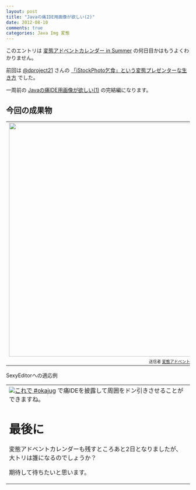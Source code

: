 ```yaml
---
layout: post
title: "Javaの痛IDE用画像が欲しい(2)"
date: 2012-08-10
comments: true
categories: Java Img 変態
---
```


このエントリは [変態アドベントカレンダー in Summer](http://atnd.org/events/29918) の何日目かはもうよくわかりません。

前回は [@dproject21](http://twitter.com/dproject21) さんの [「iStockPhoto乞食」という変態プレゼンターな生き方](http://d.hatena.ne.jp/dproject21/20120808/1344426335) でした。

一周前の [Javaの痛IDE用画像が欲しい\(1\)](http://shizone.github.com/blog/2012/07/30/0005/) の完結編になります。

## 今回の成果物

<table style="width:auto;"><tr><td><a href="https://picasaweb.google.com/lh/photo/5SzShRqxzRrjmMfipmlFX2v193fpos-OgzdMgyvGVEI?feat=embedwebsite"><img src="https://lh3.googleusercontent.com/-VIPlri4fHq0/UCUbtwNKoNI/AAAAAAAAAQs/lr2A3zPHPYE/s640/okymjavaco_fix.png" height="640" width="549" /></a></td></tr><tr><td style="font-family:arial,sans-serif; font-size:11px; text-align:right">送信者 <a href="https://picasaweb.google.com/117560743785798308154/yEKjcF?authuser=0&authkey=Gv1sRgCKL49v_py4HhAw&feat=embedwebsite">変態アドベントカレンダー</a></td></tr></table>

SexyEditorへの適応例

<table style="width:auto;"><tr><td><a href="https://picasaweb.google.com/lh/photo/QA8BdWxpvyCUnBr7GvUwcWv193fpos-OgzdMgyvGVEI?feat=embedwebsite"><img src="https://lh4.googleusercontent.com/-6MbmDd1ffFg/UCUbwYY5ItI/AAAAAAAAAQ0/wXNpKApEj-U/s640/Screenshot_from_"2012-08-10"

これで [#okajug](http://okajug.appspot.com/) で痛IDEを披露して周囲をドン引きさせることができますね。

# 最後に

変態アドベントカレンダーも残すところあと2日となりましたが、大トリは誰になるのでしょうか？

期待して待ちたいと思います。
